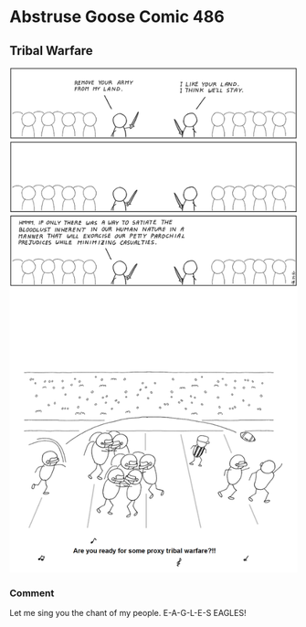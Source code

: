 # Abstruse Goose Comic 486
## Tribal Warfare

![image](monday_bloody_monday.png)
### Comment
Let me sing you the chant of my people. E-A-G-L-E-S EAGLES!
